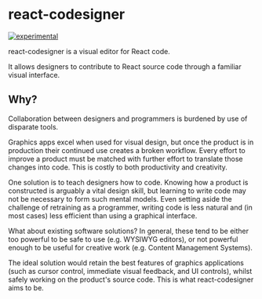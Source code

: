 # react-codesigner

[![experimental](http://badges.github.io/stability-badges/dist/experimental.svg)](http://github.com/badges/stability-badges)

react-codesigner is a visual editor for React code.

It allows designers to contribute to React source code through a familiar visual interface.

## Why?

Collaboration between designers and programmers is burdened by use of disparate tools.

Graphics apps excel when used for visual design, but once the product is in production their continued use creates a broken workflow. Every effort to improve a product must be matched with further effort to translate those changes into code. This is costly to both productivity and creativity.

One solution is to teach designers how to code. Knowing how a product is constructed is arguably a vital design skill, but learning to write code may not be necessary to form such mental models. Even setting aside the challenge of retraining as a programmer, writing code is less natural and (in most cases) less efficient than using a graphical interface.

What about existing software solutions? In general, these tend to be either too powerful to be safe to use (e.g. WYSIWYG editors), or not powerful enough to be useful for creative work (e.g. Content Management Systems).

The ideal solution would retain the best features of graphics applications (such as cursor control, immediate visual feedback, and UI controls), whilst safely working on the product's source code. This is what react-codesigner aims to be.
